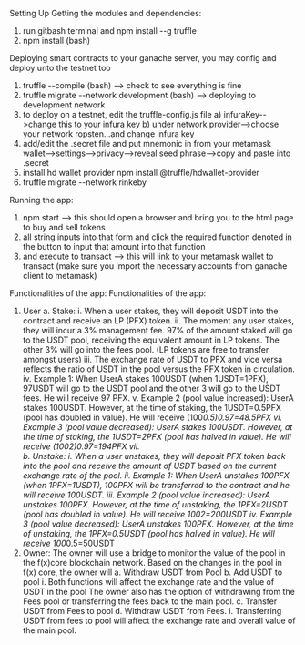 Setting Up
Getting the modules and dependencies:
1) run gitbash terminal and npm install --g truffle
2) npm install (bash)


Deploying smart contracts to your ganache server, you may config and deploy unto the testnet too
1) truffle --compile (bash) --> check to see everything is fine
2) truffle migrate --network development (bash)  --> deploying to development network
3) to deploy on a testnet, edit the truffle-config.js file
  a) infuraKey-->change this to your infura key
  b) under network provider-->choose your network ropsten...and change infura key
4) add/edit the .secret file and put mnemonic in from your metamask wallet-->settings-->privacy-->reveal seed phrase-->copy and paste into .secret
5) install hd wallet provider npm install @truffle/hdwallet-provider
6) truffle migrate --network rinkeby

Running the app:
1) npm start --> this should open a browser and bring you to the html page to buy and sell tokens
2) all string inputs into that form and click the required function denoted in the button to input that amount into that function
3) and execute to transact --> this will link to your metamask wallet to transact (make sure you import the necessary accounts from ganache client to metamask)


Functionalities of the app:
Functionalities of the app:
1)	User
  a.	Stake:
    i.	When a user stakes, they will deposit USDT into the contract and receive an LP (PFX) token.
    ii.	The moment any user stakes, they will incur a 3% management fee. 97% of the amount staked will go to the USDT pool, receiving the equivalent amount in LP tokens. The other 3% will go into the fees pool. (LP tokens are free to transfer amongst users)
    iii.	The exchange rate of USDT to PFX and vice versa reflects the ratio of USDT in the pool versus the PFX token in circulation.
    iv.	Example 1: When UserA stakes 100USDT (when 1USDT=1PFX), 97USDT will go to the USDT pool and the other 3 will go to the USDT fees. He will receive 97 PFX.
    v.	Example 2 (pool value increased): UserA stakes 100USDT. However, at the time of staking, the 1USDT=0.5PFX (pool has doubled in value). He will receive (100*0.5)*0.97=48.5PFX
    vi.	Example 3 (pool value decreased): UserA stakes 100USDT. However, at the time of staking, the 1USDT=2PFX (pool has halved in value). He will receive (100*2)*0.97=194PFX
    vii.	
  b.	Unstake:
    i.	When a user unstakes, they will deposit PFX token back into the pool and receive the amount of USDT based on the current exchange rate of the pool.
    ii.	Example 1: When UserA unstakes 100PFX (when 1PFX=1USDT), 100PFX will be transferred to the contract and he will receive 100USDT.
    iii.	Example 2 (pool value increased): UserA unstakes 100PFX. However, at the time of unstaking, the 1PFX=2USDT (pool has doubled in value). He will receive 100*2=200USDT
    iv.	Example 3 (pool value decreased): UserA unstakes 100PFX. However, at the time of unstaking, the 1PFX=0.5USDT (pool has halved in value). He will receive 100*0.5=50USDT
2)	Owner:
The owner will use a bridge to monitor the value of the pool in the f(x)core blockchain network. Based on the changes in the pool in f(x) core, the owner will 
  a.	Withdraw USDT from Pool
  b.	Add USDT to pool
   i.	Both functions will affect the exchange rate and the value of USDT in the pool
The owner also has the option of withdrawing from the Fees pool or transferring the fees back to the main pool.
  c.	Transfer USDT from Fees to pool
  d.	Withdraw USDT from Fees.
   i.	Transferring USDT from fees to pool will affect the exchange rate and overall value of the main pool.

